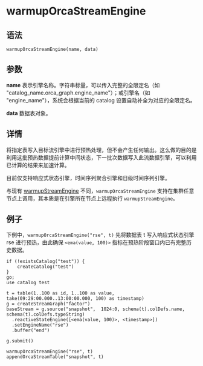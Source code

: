 # warmupOrcaStreamEngine

## 语法

`warmupOrcaStreamEngine(name, data)`

## 参数

**name** 表示引擎名称。字符串标量，可以传入完整的全限定名（如
"catalog\_name.orca\_graph.engine\_name"）；或引擎名（如 "engine\_name"），系统会根据当前的 catalog
设置自动补全为对应的全限定名。

**data** 数据表对象。

## 详情

将指定表写入目标流引擎中进行预热处理，但不会产生任何输出。这么做的目的是利用这批预热数据提前计算中间状态，下一批次数据写入此流数据引擎，可以利用已计算的结果来加速计算。

目前仅支持响应式状态引擎，时间序列聚合引擎和日级时间序列引擎。

与现有 [warmupStreamEngine](warmupStreamEngine.html)
不同，`warmupOrcaStreamEngine` 支持在集群任意节点上调用，其本质是在引擎所在节点上远程执行
`warmupStreamEngine`。

## 例子

下例中，`warmupOrcaStreamEngine("rse", t)` 先将数据表 t 写入响应式状态引擎 rse 进行预热，由此确保
`<ema(value, 100)>` 指标在预热阶段窗口内已有完整历史数据。

```
if (!existsCatalog("test")) {
	createCatalog("test")
}
go;
use catalog test

t = table(1..100 as id, 1..100 as value, take(09:29:00.000..13:00:00.000, 100) as timestamp)
g = createStreamGraph("factor")
baseStream = g.source("snapshot",  1024:0, schema(t).colDefs.name, schema(t).colDefs.typeString)
  .reactiveStateEngine([<ema(value, 100)>, <timestamp>])
  .setEngineName("rse")
  .buffer("end")

g.submit()

warmupOrcaStreamEngine("rse", t)
appendOrcaStreamTable("snapshot", t)
```

